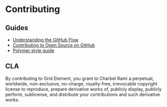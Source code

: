 # Contributing

## Guides

- [Understanding the GitHub Flow](https://guides.github.com/introduction/flow/)
- [Contributing to Open Source on GitHub](https://guides.github.com/activities/contributing-to-open-source/#contributing)
- [Polymer style guide](http://polymerelements.github.io/style-guide/)

## CLA

By contributing to Grid Element, you grant to Charbel Rami a perpetual,
worldwide, non-exclusive, no-charge, royalty-free, irrevocable copyright license
to reproduce, prepare derivative works of, publicly display, publicly perform,
sublicense, and distribute your contributions and such derivative works.
